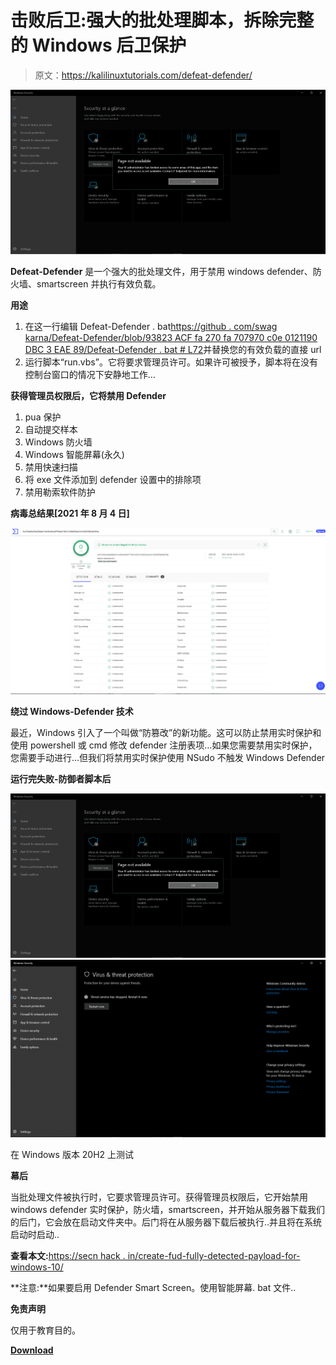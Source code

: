 # 击败后卫:强大的批处理脚本，拆除完整的 Windows 后卫保护

> 原文：<https://kalilinuxtutorials.com/defeat-defender/>

[![Defeat-Defender : Powerful Batch Script To Dismantle Complete Windows Defender Protection](img/0dc8ca7e06bb71079595c84b77d787a1.png "Defeat-Defender : Powerful Batch Script To Dismantle Complete Windows Defender Protection")](https://1.bp.blogspot.com/-dwCWorpns8U/YIMlD_qbJsI/AAAAAAAAIzs/zD9SIBV6wCE4RzNNWx00cZrS3qRvr0anQCLcBGAsYHQ/s728/Defeat-Defender-2%25281%2529.png)

**Defeat-Defender** 是一个强大的批处理文件，用于禁用 windows defender、防火墙、smartscreen 并执行有效负载。

**用途**

1.  在这一行编辑 Defeat-Defender . bat[https://github . com/swag karna/Defeat-Defender/blob/93823 ACF fa 270 fa 707970 c0e 0121190 DBC 3 EAE 89/Defeat-Defender . bat # L72](https://github.com/swagkarna/Defeat-Defender/blob/93823acffa270fa707970c0e0121190dbc3eae89/Defeat-Defender.bat#L72)并替换您的有效负载的直接 url
2.  运行脚本“run.vbs”。它将要求管理员许可。如果许可被授予，脚本将在没有控制台窗口的情况下安静地工作…

**获得管理员权限后，它将禁用 Defender**

1.  pua 保护
2.  自动提交样本
3.  Windows 防火墙
4.  Windows 智能屏幕(永久)
5.  禁用快速扫描
6.  将 exe 文件添加到 defender 设置中的排除项
7.  禁用勒索软件防护

**病毒总结果[2021 年 8 月 4 日]**

![](img/c543082ba94f5f41360dddc9a0ec9817.png)

**绕过 Windows-Defender 技术**

最近，Windows 引入了一个叫做“防篡改”的新功能。这可以防止禁用实时保护和使用 powershell 或 cmd 修改 defender 注册表项…如果您需要禁用实时保护，您需要手动进行…但我们将禁用实时保护使用 NSudo 不触发 Windows Defender

**运行完失败-防御者脚本后**

![Defeat-Defender : Powerful Batch Script To Dismantle Complete Windows Defender Protection](img/0dc8ca7e06bb71079595c84b77d787a1.png "Defeat-Defender : Powerful Batch Script To Dismantle Complete Windows Defender Protection")![](img/a26aad9fe3fbd4d2c46f36bb4fe8ba8e.png)

在 Windows 版本 20H2 上测试

**幕后**

当批处理文件被执行时，它要求管理员许可。获得管理员权限后，它开始禁用 windows defender 实时保护，防火墙，smartscreen，并开始从服务器下载我们的后门，它会放在启动文件夹中。后门将在从服务器下载后被执行..并且将在系统启动时启动..

**查看本文:**[https://secn hack . in/create-fud-fully-detected-payload-for-windows-10/](https://secnhack.in/create-fud-fully-undetectable-payload-for-windows-10/)

**注意:**如果要启用 Defender Smart Screen。使用智能屏幕. bat 文件..

**免责声明**

仅用于教育目的。

[**Download**](https://github.com/swagkarna/Defeat-Defender)